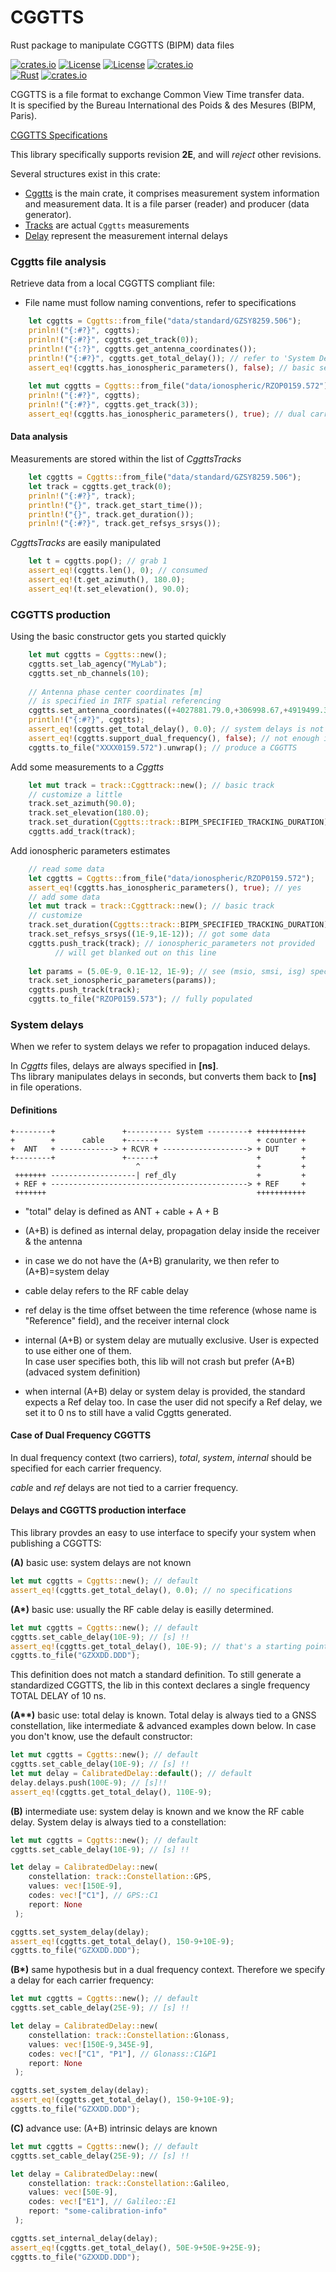 # CGGTTS 
Rust package to manipulate CGGTTS (BIPM) data files

[![crates.io](https://img.shields.io/crates/v/cggtts.svg)](https://crates.io/crates/cggtts)
[![License](https://img.shields.io/badge/license-Apache%202.0-blue?style=flat-square)](https://github.com/gwbres/cggtts/blob/main/LICENSE-APACHE)
[![License](https://img.shields.io/badge/license-MIT-blue?style=flat-square)](https://github.com/gwbres/cggtts/blob/main/LICENSE-MIT) 
[![crates.io](https://img.shields.io/crates/d/cggtts.svg)](https://crates.io/crates/cggtts)    
[![Rust](https://github.com/gwbres/cggtts/actions/workflows/rust.yml/badge.svg)](https://github.com/gwbres/cggtts/actions/workflows/rust.yml)
[![crates.io](https://docs.rs/cggtts/badge.svg)](https://docs.rs/cggtts/badge.svg)

CGGTTS is a file format to exchange Common View Time transfer data.  
It is specified by the
Bureau International des Poids & des Mesures (BIPM, Paris).

[CGGTTS Specifications](https://www.bipm.org/documents/20126/52718503/G1-2015.pdf/f49995a3-970b-a6a5-9124-cc0568f85450)

This library specifically supports revision **2E**, and will _reject_
other revisions.

Several structures exist in this crate:

* [Cggtts](doc/cggtts.md) is the main crate, it comprises measurement system
information and measurement data. It is a file parser (reader) and producer
(data generator).
* [Tracks](doc/track.md) are actual `Cggtts` measurements
* [Delay](doc/delay.md) represent the measurement internal delays

### Cggtts file analysis

Retrieve data from a local CGGTTS compliant file:

* File name must follow naming conventions, refer to specifications

```rust
    let cggtts = Cggtts::from_file("data/standard/GZSY8259.506");
    prinln!("{:#?}", cggtts);
    prinln!("{:#?}", cggtts.get_track(0));
    println!("{:?}", cggtts.get_antenna_coordinates());
    println!("{:#?}", cggtts.get_total_delay()); // refer to 'System Delays' section
    assert_eq!(cggtts.has_ionospheric_parameters(), false); // basic session
    
    let mut cggtts = Cggtts::from_file("data/ionospheric/RZOP0159.572");
    prinln!("{:#?}", cggtts);
    prinln!("{:#?}", cggtts.get_track(3));
    assert_eq!(cggtts.has_ionospheric_parameters(), true); // dual carrier session
```

#### Data analysis

Measurements are stored within the list of _CggttsTracks_

```rust
    let cggtts = Cggtts::from_file("data/standard/GZSY8259.506");
    let track = cggtts.get_track(0);
    prinln!("{:#?}", track);
    println!("{}", track.get_start_time());
    println!("{}", track.get_duration());
    prinln!("{:#?}", track.get_refsys_srsys());
```

_CggttsTracks_ are easily manipulated

```rust
    let t = cggtts.pop(); // grab 1
    assert_eq!(cggtts.len(), 0); // consumed
    assert_eq!(t.get_azimuth(), 180.0);
    assert_eq!(t.set_elevation(), 90.0);
```

### CGGTTS production

Using the basic constructor gets you started quickly

```rust
    let mut cggtts = Cggtts::new();
    cggtts.set_lab_agency("MyLab");
    cggtts.set_nb_channels(10);
    
    // Antenna phase center coordinates [m] 
    // is specified in IRTF spatial referencing
    cggtts.set_antenna_coordinates((+4027881.79.0,+306998.67,+4919499.36));
    println!("{:#?}", cggtts);
    assert_eq!(cggtts.get_total_delay(), 0.0); // system delays is not specified
    assert_eq!(cggtts.support_dual_frequency(), false); // not enough information
    cggtts.to_file("XXXX0159.572").unwrap(); // produce a CGGTTS
```

Add some measurements to a _Cggtts_

```rust
    let mut track = track::Cggttrack::new(); // basic track
    // customize a little
    track.set_azimuth(90.0);
    track.set_elevation(180.0);   
    track.set_duration(Cggtts::track::BIPM_SPECIFIED_TRACKING_DURATION); // standard
    cggtts.add_track(track);
```

Add ionospheric parameters estimates

```rust
    // read some data
    let cggtts = Cggtts::from_file("data/ionospheric/RZOP0159.572");
    assert_eq!(cggtts.has_ionospheric_parameters(), true); // yes
    // add some data
    let mut track = track::Cggttrack::new(); // basic track
    // customize
    track.set_duration(Cggtts::track::BIPM_SPECIFIED_TRACKING_DURATION); // respect standard
    track.set_refsys_srsys((1E-9,1E-12)); // got some data
    cggtts.push_track(track); // ionospheric_parameters not provided
          // will get blanked out on this line
    
    let params = (5.0E-9, 0.1E-12, 1E-9); // see (msio, smsi, isg) specifications
    track.set_ionospheric_parameters(params));
    cggtts.push_track(track);
    cggtts.to_file("RZOP0159.573"); // fully populated
```

### System delays

When we refer to system delays we refer to propagation induced delays.

In _Cggtts_ files, delays are always specified in **[ns]**.  
Ths library manipulates delays in seconds, but converts them
back to **[ns]** in file operations.

#### Definitions

```
+--------+               +---------- system ---------+ +++++++++++
+        +      cable    +------+                      + counter +
+  ANT   + ------------> + RCVR + -------------------> + DUT     +
+--------+               +------+                      +         +
                            ^                          +         +
 +++++++ -------------------| ref_dly                  +         +
 + REF + --------------------------------------------> + REF     +
 +++++++                                               +++++++++++
```

* "total" delay is defined as ANT + cable + A + B
* (A+B) is defined as internal delay, propagation delay inside
the receiver & the antenna
* in case we do not have the (A+B) granularity, we then refer to (A+B)=system delay

* cable delay refers to the RF cable delay

* ref delay is the time offset between the time reference (whose name is "Reference" field),
and the receiver internal clock

* internal (A+B) or system delay are mutually exclusive.
User is expected to use either one of them.  
In case user specifies both, this lib will not crash but prefer (A+B) (advaced system definition)

* when internal (A+B) delay or system delay is provided,
the standard expects a Ref delay too. 
In case the user did not specify a Ref delay, we set it to 0 ns
to still have a valid Cggtts generated.

#### Case of Dual Frequency CGGTTS
In dual frequency context (two carriers), 
_total_, _system_, _internal_ should be specified
for each carrier frequency.

_cable_ and _ref_ delays are not tied to a carrier frequency.

#### Delays and CGGTTS production interface

This library provdes an easy to use interface to specify your system
when publishing a CGGTTS:

__(A)__ basic use: system delays are not known
```rust
let mut cggtts = Cggtts::new(); // default
assert_eq!(cggtts.get_total_delay(), 0.0); // no specifications
```

__(A*)__ basic use: usually the RF cable delay is easilly determined.
```rust
let mut cggtts = Cggtts::new(); // default
cggtts.set_cable_delay(10E-9); // [s] !!
assert_eq!(cggtts.get_total_delay(), 10E-9); // that's a starting point
cggtts.to_file("GZXXDD.DDD");
```

This definition does not match a standard definition.
To still generate a standardized CGGTTS, the lib in this context declares
a single frequency TOTAL DELAY of 10 ns.

__(A**)__ basic use: total delay is known.
Total delay is always tied to a GNSS constellation, like 
intermediate & advanced examples down below.
In case you don't know, use the default constructor:
```rust
let mut cggtts = Cggtts::new(); // default
cggtts.set_cable_delay(10E-9); // [s] !!
let mut delay = CalibratedDelay::default(); // default
delay.delays.push(100E-9); // [s]!!
assert_eq!(cggtts.get_total_delay(), 110E-9);
```

__(B)__ intermediate use: 
system delay is known and
we know the RF cable delay. System delay is always tied to a 
constellation:

```rust
let mut cggtts = Cggtts::new(); // default
cggtts.set_cable_delay(10E-9); // [s] !!

let delay = CalibratedDelay::new(
    constellation: track::Constellation::GPS,
    values: vec![150E-9],
    codes: vec!["C1"], // GPS::C1
    report: None
 );

cggtts.set_system_delay(delay); 
assert_eq!(cggtts.get_total_delay(), 150-9+10E-9);
cggtts.to_file("GZXXDD.DDD");
```

__(B*)__ same hypothesis but in a dual frequency context.
Therefore we specify a delay for each carrier frequency: 

```rust
let mut cggtts = Cggtts::new(); // default
cggtts.set_cable_delay(25E-9); // [s] !!

let delay = CalibratedDelay::new(
    constellation: track::Constellation::Glonass,
    values: vec![150E-9,345E-9],
    codes: vec!["C1", "P1"], // Glonass::C1&P1
    report: None
 );

cggtts.set_system_delay(delay); 
assert_eq!(cggtts.get_total_delay(), 150-9+10E-9);
cggtts.to_file("GZXXDD.DDD");
```

__(C)__ advance use: (A+B) intrinsic delays are known 

```rust
let mut cggtts = Cggtts::new(); // default
cggtts.set_cable_delay(25E-9); // [s] !!

let delay = CalibratedDelay::new(
    constellation: track::Constellation::Galileo,
    values: vec![50E-9],
    codes: vec!["E1"], // Galileo::E1
    report: "some-calibration-info"
 );

cggtts.set_internal_delay(delay); 
assert_eq!(cggtts.get_total_delay(), 50E-9+50E-9+25E-9);
cggtts.to_file("GZXXDD.DDD");
```
